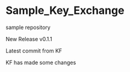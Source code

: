 # Sample_Key_Exchange
sample repository


New Release
v0.1.1

Latest commit from KF


KF has made some changes